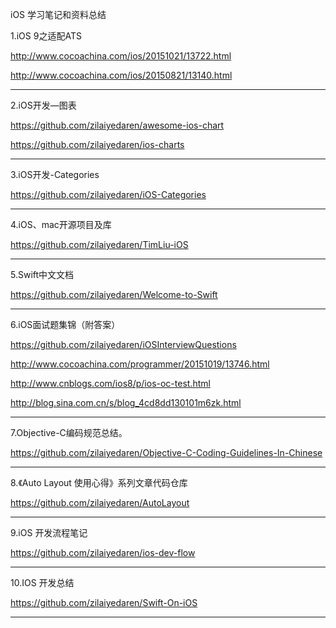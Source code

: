iOS 学习笔记和资料总结

1.iOS 9之适配ATS

http://www.cocoachina.com/ios/20151021/13722.html

http://www.cocoachina.com/ios/20150821/13140.html

----------------------------------------------------------------------
2.iOS开发—图表

https://github.com/zilaiyedaren/awesome-ios-chart

https://github.com/zilaiyedaren/ios-charts

-----------------------------------------------------------------------
3.iOS开发-Categories

https://github.com/zilaiyedaren/iOS-Categories

-----------------------------------------------------------------------
4.iOS、mac开源项目及库

https://github.com/zilaiyedaren/TimLiu-iOS

-----------------------------------------------------------------------
5.Swift中文文档

https://github.com/zilaiyedaren/Welcome-to-Swift

-----------------------------------------------------------------------
6.iOS面试题集锦（附答案）

https://github.com/zilaiyedaren/iOSInterviewQuestions

http://www.cocoachina.com/programmer/20151019/13746.html

http://www.cnblogs.com/ios8/p/ios-oc-test.html

http://blog.sina.com.cn/s/blog_4cd8dd130101m6zk.html 

-----------------------------------------------------------------------
7.Objective-C编码规范总结。

https://github.com/zilaiyedaren/Objective-C-Coding-Guidelines-In-Chinese

-----------------------------------------------------------------------
8.《Auto Layout 使用心得》系列文章代码仓库 

https://github.com/zilaiyedaren/AutoLayout

-----------------------------------------------------------------------
9.iOS 开发流程笔记

https://github.com/zilaiyedaren/ios-dev-flow

-----------------------------------------------------------------------
10.IOS 开发总结

https://github.com/zilaiyedaren/Swift-On-iOS

-----------------------------------------------------------------------